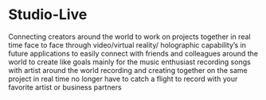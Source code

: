 # Studio-Live
  Connecting creators around the world to work on projects together in real time face to face through video/virtual reality/ holographic capability’s in future applications to easily connect  with friends and colleagues around the world to create like goals mainly for the music enthusiast recording songs with artist around the world recording and creating together on the same project in real time no longer have to catch a flight to record with your favorite artist or business partners 
